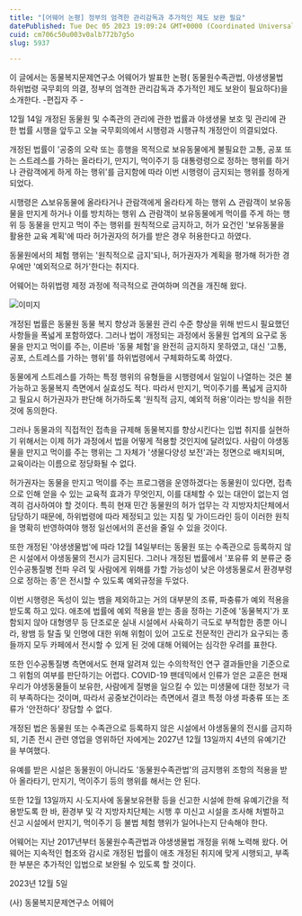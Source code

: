 ```yaml
---
title: "[어웨어 논평] 정부의 엄격한 관리감독과 추가적인 제도 보완 필요"
datePublished: Tue Dec 05 2023 19:09:24 GMT+0000 (Coordinated Universal Time)
cuid: cm706c50u003v0alb772b7g5o
slug: 5937

---
```



이 글에서는 동물복지문제연구소 어웨어가 발표한 논평( 동물원수족관법, 야생생물법 하위법령 국무회의 의결, 정부의 엄격한 관리감독과 추가적인 제도 보완이 필요하다)을 소개한다. -편집자 주 -

12월 14일 개정된 동물원 및 수족관의 관리에 관한 법률과 야생생물 보호 및 관리에 관한 법률 시행을 앞두고 오늘 국무회의에서 시행령과 시행규칙 개정안이 의결되었다.

개정된 법률이 '공중의 오락 또는 흥행을 목적으로 보유동물에게 불필요한 고통, 공포 또는 스트레스를 가하는 올라타기, 만지기, 먹이주기 등 대통령령으로 정하는 행위를 하거나 관람객에게 하게 하는 행위'를 금지함에 따라 이번 시행령이 금지되는 행위를 정하게 되었다.

시행령은 △보유동물에 올라타거나 관람객에게 올라타게 하는 행위 △ 관람객이 보유동물을 만지게 하거나 이를 방치하는 행위 △ 관람객이 보유동물에게 먹이를 주게 하는 행위 등 동물을 만지고 먹이 주는 행위를 원칙적으로 금지하고, 허가 요건인 '보유동물을 활용한 교육 계획'에 따라 허가권자의 허가를 받은 경우 허용한다고 하였다.

동물원에서의 체험 행위는 '원칙적으로 금지'되나, 허가권자가 계획을 평가해 허가한 경우에만 '예외적으로 허가'한다는 취지다.

어웨어는 하위법령 제정 과정에 적극적으로 관여하며 의견을 개진해 왔다.

![이미지](https://cdn.hashnode.com/res/hashnode/image/upload/v1739259729367/633ebc6a-0d80-455f-98cd-8ebb81e3af5b.png)

개정된 법률은 동물원 동물 복지 향상과 동물원 관리 수준 향상을 위해 반드시 필요했던 사항들을 폭넓게 포함하였다. 그러나 법이 개정되는 과정에서 동물원 업계의 요구로 동물을 만지고 먹이를 주는, 이른바 '동물 체험'을 완전히 금지하지 못하였고, 대신 '고통, 공포, 스트레스를 가하는 행위'를 하위법령에서 구체화하도록 하였다.

동물에게 스트레스를 가하는 특정 행위의 유형들을 시행령에서 일일이 나열하는 것은 불가능하고 동물복지 측면에서 실효성도 적다. 따라서 만지기, 먹이주기를 폭넓게 금지하고 필요시 허가권자가 판단해 허가하도록 '원칙적 금지, 예외적 허용'이라는 방식을 취한 것에 동의한다.

그러나 동물과의 직접적인 접촉을 규제해 동물복지를 향상시킨다는 입법 취지를 실현하기 위해서는 이제 허가 과정에서 법을 어떻게 적용할 것인지에 달려있다. 사람이 야생동물을 만지고 먹이를 주는 행위는 그 자체가 '생물다양성 보전'과는 정면으로 배치되며, 교육이라는 이름으로 정당화될 수 없다.

허가권자는 동물을 만지고 먹이를 주는 프로그램을 운영하겠다는 동물원이 있다면, 접촉으로 인해 얻을 수 있는 교육적 효과가 무엇인지, 이를 대체할 수 있는 대안이 없는지 엄격히 검사하여야 할 것이다. 특히 현재 민간 동물원의 허가 업무는 각 지방자치단체에서 담당하기 때문에, 하위법령에 따라 제정되고 있는 지침 및 가이드라인 등이 이러한 원칙을 명확히 반영하여야 행정 일선에서의 혼선을 줄일 수 있을 것이다.

또한 개정된 '야생생물법'에 따라 12월 14일부터는 동물원 또는 수족관으로 등록하지 않은 시설에서 야생동물의 전시가 금지된다. 그러나 개정된 법률에서 '포유류 외 분류군 중 인수공통질병 전파 우려 및 사람에게 위해를 가할 가능성이 낮은 야생동물로서 환경부령으로 정하는 종'은 전시할 수 있도록 예외규정을 두었다.

이번 시행령은 독성이 있는 뱀을 제외하고는 거의 대부분의 조류, 파충류가 예외 적용을 받도록 하고 있다. 애초에 법률에 예외 적용을 받는 종을 정하는 기준에 '동물복지'가 포함되지 않아 대형앵무 등 단조로운 실내 시설에서 사육하기 극도로 부적합한 종뿐 아니라, 왕뱀 등 탈출 및 인명에 대한 위해 위험이 있어 고도로 전문적인 관리가 요구되는 종들까지 모두 카페에서 전시할 수 있게 된 것에 대해 어웨어는 심각한 우려를 표한다.

또한 인수공통질병 측면에서도 현재 알려져 있는 수의학적인 연구 결과들만을 기준으로 그 위험의 여부를 판단하기는 어렵다. COVID-19 팬데믹에서 인류가 얻은 교훈은 현재 우리가 야생동물들이 보유한, 사람에게 질병을 일으킬 수 있는 미생물에 대한 정보가 극히 부족하다는 것이며, 따라서 공중보건이라는 측면에서 결코 특정 야생 파충류 또는 조류가 '안전하다' 장담할 수 없다.

개정된 법은 동물원 또는 수족관으로 등록하지 않은 시설에서 야생동물의 전시를 금지하되, 기존 전시 관련 영업을 영위하던 자에게는 2027년 12월 13일까지 4년의 유예기간을 부여했다.

유예를 받은 시설은 동물원이 아니라도 '동물원수족관법'의 금지행위 조항의 적용을 받아 올라타기, 만지기, 먹이주기 등의 행위를 해서는 안 된다.

또한 12월 13일까지 시·도지사에 동물보유현황 등을 신고한 시설에 한해 유예기간을 적용받도록 한 바, 환경부 및 각 지방자치단체는 시행 후 미신고 시설을 조사해 처벌하고 신고 시설에서 만지기, 먹이주기 등 불법 체험 행위가 일어나는지 단속해야 한다.

어웨어는 지난 2017년부터 동물원수족관법과 야생생물법 개정을 위해 노력해 왔다. 어웨어는 지속적인 협조와 감시로 개정된 법률이 애초 개정된 취지에 맞게 시행되고, 부족한 부분은 추가적인 입법으로 보완될 수 있도록 할 것이다.

2023년 12월 5일

(사) 동물복지문제연구소 어웨어